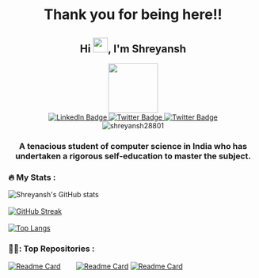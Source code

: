 <h1 align="center">Thank you for being here!!</h1>
<h2 align="center">Hi <img src="https://media.giphy.com/media/hvRJCLFzcasrR4ia7z/giphy.gif" width="30px"/>, I'm Shreyansh</h1>
<div id="header" align="center">
  <img src="https://media.giphy.com/media/M9gbBd9nbDrOTu1Mqx/giphy.gif" width="100"/>
</div>
<div id="badges" align="center">
  <a href="[https://www.linkedin.com/in/shreyansh-patel-01036a210/](https://www.linkedin.com/in/shreyansh-patel-01036a210/)">
    <img src="https://img.shields.io/badge/LinkedIn-blue?style=for-the-badge&logo=linkedin&logoColor=white" alt="LinkedIn Badge"/>
  </a>
  <a href="mailto:shreyanshpatel282002@gmail.com">
    <img src="https://img.shields.io/badge/mail-red?style=for-the-badge&logo=gmail&logoColor=white" alt="Twitter Badge"/>
  </a>
  <a href="https://twitter.com/ShreyanshP61670">
    <img src="https://img.shields.io/badge/Twitter-blue?style=for-the-badge&logo=twitter&logoColor=white" alt="Twitter Badge"/>
  </a>
</div>
<div id="badges" align="center">
   <img src="https://komarev.com/ghpvc/?username=shreyansh28801&style=flat-square&color=green" alt="shreyansh28801" />
</div>
<h3 align="center">A tenacious student of computer science in India who has undertaken a rigorous self-education to master the subject.</h3>


### :fire: My Stats :

![Shreyansh's GitHub stats](https://github-readme-stats.vercel.app/api?username=shreyansh28801&show_icons=true&theme=radical)<br><br>
[![GitHub Streak](http://github-readme-streak-stats.herokuapp.com?user=shreyansh28801&theme=dark&background=000000)](https://git.io/streak-stats)<br><br>
[![Top Langs](https://github-readme-stats.vercel.app/api/top-langs/?username=shreyansh28801&layout=compact&theme=vision-friendly-dark)](https://github.com/shreyansh28801/github-readme-stats)


### 👨‍💻: Top Repositories :

[![Readme Card](https://github-readme-stats.vercel.app/api/pin/?username=shreyansh28801&repo=AICTE-Chatbot)](https://github.com/shreyansh28801/AICTE-Chatbot)&nbsp;&nbsp;&nbsp;&nbsp;&nbsp;&nbsp;&nbsp;
[![Readme Card](https://github-readme-stats.vercel.app/api/pin/?username=shreyansh28801&repo=Student-Registration-System)](https://github.com/shreyansh28801/Student-Registration-System)
[![Readme Card](https://github-readme-stats.vercel.app/api/pin/?username=shreyansh28801&repo=StriverCpSheet)](https://github.com/shreyansh28801/StriverCpSheet)
